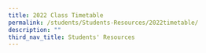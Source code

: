 ```yaml
---
title: 2022 Class Timetable
permalink: /students/Students-Resources/2022timetable/
description: ""
third_nav_title: Students' Resources
---
```

